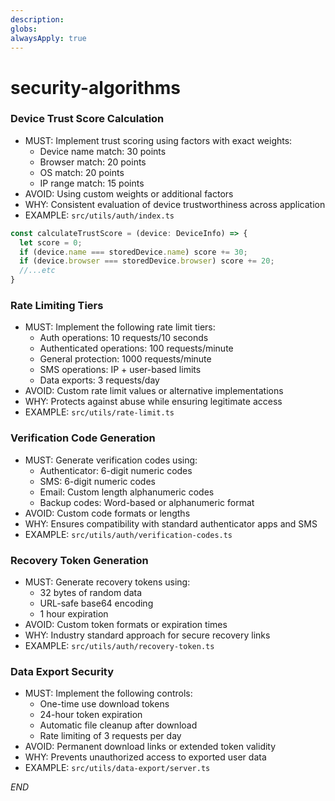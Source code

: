 ```yaml
---
description: 
globs: 
alwaysApply: true
---
```

# security-algorithms

### Device Trust Score Calculation
- MUST: Implement trust scoring using factors with exact weights: 
  - Device name match: 30 points
  - Browser match: 20 points  
  - OS match: 20 points
  - IP range match: 15 points
- AVOID: Using custom weights or additional factors
- WHY: Consistent evaluation of device trustworthiness across application
- EXAMPLE: `src/utils/auth/index.ts`
```ts
const calculateTrustScore = (device: DeviceInfo) => {
  let score = 0;
  if (device.name === storedDevice.name) score += 30;
  if (device.browser === storedDevice.browser) score += 20;
  //...etc
}
```

### Rate Limiting Tiers
- MUST: Implement the following rate limit tiers:
  - Auth operations: 10 requests/10 seconds
  - Authenticated operations: 100 requests/minute
  - General protection: 1000 requests/minute
  - SMS operations: IP + user-based limits
  - Data exports: 3 requests/day
- AVOID: Custom rate limit values or alternative implementations
- WHY: Protects against abuse while ensuring legitimate access
- EXAMPLE: `src/utils/rate-limit.ts`

### Verification Code Generation
- MUST: Generate verification codes using:
  - Authenticator: 6-digit numeric codes
  - SMS: 6-digit numeric codes 
  - Email: Custom length alphanumeric codes
  - Backup codes: Word-based or alphanumeric format
- AVOID: Custom code formats or lengths
- WHY: Ensures compatibility with standard authenticator apps and SMS
- EXAMPLE: `src/utils/auth/verification-codes.ts`

### Recovery Token Generation
- MUST: Generate recovery tokens using:
  - 32 bytes of random data
  - URL-safe base64 encoding
  - 1 hour expiration
- AVOID: Custom token formats or expiration times
- WHY: Industry standard approach for secure recovery links
- EXAMPLE: `src/utils/auth/recovery-token.ts`

### Data Export Security
- MUST: Implement the following controls:
  - One-time use download tokens
  - 24-hour token expiration
  - Automatic file cleanup after download
  - Rate limiting of 3 requests per day
- AVOID: Permanent download links or extended token validity
- WHY: Prevents unauthorized access to exported user data
- EXAMPLE: `src/utils/data-export/server.ts`

$END$